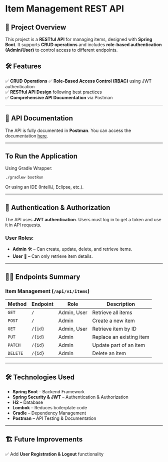# **Item Management REST API**

## 📌 **Project Overview**
This project is a **RESTful API** for managing items, designed with **Spring Boot**. It supports **CRUD operations** and includes **role-based authentication (Admin/User)** to control access to different endpoints.

## 🛠 **Features**
✅ **CRUD Operations**
✅ **Role-Based Access Control (RBAC)** using JWT authentication  
✅ **RESTful API Design** following best practices  
✅ **Comprehensive API Documentation** via Postman

---
## 📖 **API Documentation**
The API is fully documented in **Postman**. You can access the documentation [here](https://documenter.getpostman.com/view/23244926/2sAYX9kzgY).

---

## **To Run the Application**
Using Gradle Wrapper:
```sh
./gradlew bootRun
```
Or using an IDE (IntelliJ, Eclipse, etc.).

---

## 🔑 **Authentication & Authorization**
The API uses **JWT authentication**. Users must log in to get a token and use it in API requests.

### **User Roles:**
- **Admin** 🛠️ – Can create, update, delete, and retrieve items.
- **User** 👤 – Can only retrieve item details.

---

## 👨‍💻 **Endpoints Summary**

### **Item Management** (`/api/v1/items`)
| Method  | Endpoint          | Role  | Description               |
|---------|------------------|-------|---------------------------|
| `GET`   | `/`              | Admin, User | Retrieve all items |
| `POST`  | `/`              | Admin | Create a new item |
| `GET`   | `/{id}`          | Admin, User | Retrieve item by ID |
| `PUT`   | `/{id}`          | Admin | Replace an existing item |
| `PATCH` | `/{id}`          | Admin | Update part of an item |
| `DELETE`| `/{id}`          | Admin | Delete an item |

---

## 🛠 **Technologies Used**
- **Spring Boot** – Backend Framework
- **Spring Security & JWT** – Authentication & Authorization
- **H2** – Database
- **Lombok** – Reduces boilerplate code
- **Gradle** – Dependency Management
- **Postman** – API Testing & Documentation

---

## 🏗 **Future Improvements**
✅ Add **User Registration & Logout** functionality  
